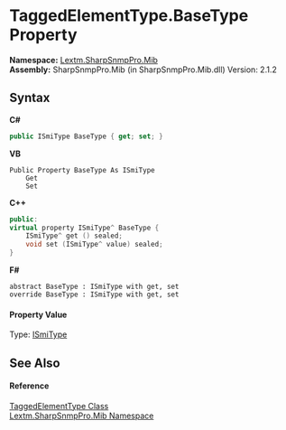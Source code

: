 # TaggedElementType.BaseType Property 
 

**Namespace:**&nbsp;<a href="N_Lextm_SharpSnmpPro_Mib">Lextm.SharpSnmpPro.Mib</a><br />**Assembly:**&nbsp;SharpSnmpPro.Mib (in SharpSnmpPro.Mib.dll) Version: 2.1.2

## Syntax

**C#**<br />
``` C#
public ISmiType BaseType { get; set; }
```

**VB**<br />
``` VB
Public Property BaseType As ISmiType
	Get
	Set
```

**C++**<br />
``` C++
public:
virtual property ISmiType^ BaseType {
	ISmiType^ get () sealed;
	void set (ISmiType^ value) sealed;
}
```

**F#**<br />
``` F#
abstract BaseType : ISmiType with get, set
override BaseType : ISmiType with get, set
```


#### Property Value
Type: <a href="T_Lextm_SharpSnmpPro_Mib_ISmiType">ISmiType</a>

## See Also


#### Reference
<a href="T_Lextm_SharpSnmpPro_Mib_TaggedElementType">TaggedElementType Class</a><br /><a href="N_Lextm_SharpSnmpPro_Mib">Lextm.SharpSnmpPro.Mib Namespace</a><br />